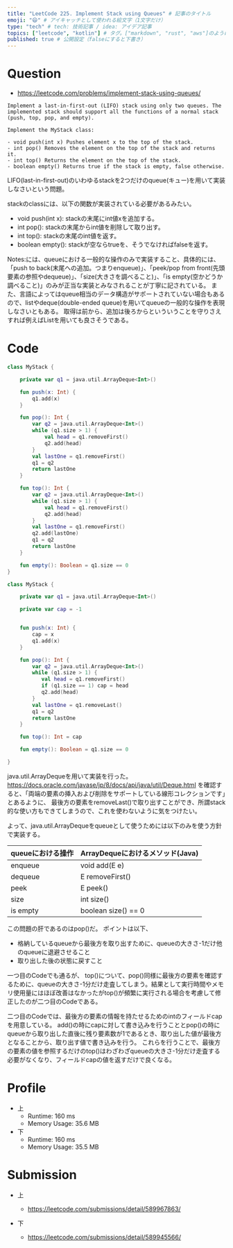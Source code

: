 ```yaml
---
title: "LeetCode 225. Implement Stack using Queues" # 記事のタイトル
emoji: "😄" # アイキャッチとして使われる絵文字（1文字だけ）
type: "tech" # tech: 技術記事 / idea: アイデア記事
topics: ["leetcode", "kotlin"] # タグ。["markdown", "rust", "aws"]のように指定する
published: true # 公開設定（falseにすると下書き）
---
```


# Question
- https://leetcode.com/problems/implement-stack-using-queues/

~~~
Implement a last-in-first-out (LIFO) stack using only two queues. The implemented stack should support all the functions of a normal stack (push, top, pop, and empty).

Implement the MyStack class:

- void push(int x) Pushes element x to the top of the stack.
- int pop() Removes the element on the top of the stack and returns it.
- int top() Returns the element on the top of the stack.
- boolean empty() Returns true if the stack is empty, false otherwise.
~~~

LIFO(last-in-first-out)のいわゆるstackを2つだけのqueue(キュー)を用いて実装しなさいという問題。

stackのclassには、以下の関数が実装されている必要があるみたい。
- void push(int x): stackの末尾にint値xを追加する。
- int pop(): stackの末尾からint値を削除して取り出す。
- int top(): stackの末尾のint値を返す。
- boolean empty(): stackが空ならtrueを、そうでなければfalseを返す。

Notes:には、queueにおける一般的な操作のみで実装すること、具体的には、「push to back(末尾への追加。つまりenqueue)」、「peek/pop from front(先頭要素の参照やdequeue)」、「size(大きさを調べること)」、「is empty(空かどうか調べること)」のみが正当な実装とみなされることが丁寧に記されている。
 また、言語によってはqueue相当のデータ構造がサポートされていない場合もあるので、listやdeque(double-ended queue)を用いてqueueの一般的な操作を表現しなさいともある。
取得は前から、追加は後ろからといういうことを守りさえすれば例えばListを用いても良さそうである。

# Code

~~~kotlin
class MyStack {

    private var q1 = java.util.ArrayDeque<Int>()

    fun push(x: Int) {
        q1.add(x)
    }

    fun pop(): Int {
        var q2 = java.util.ArrayDeque<Int>()
        while (q1.size > 1) {
            val head = q1.removeFirst()
            q2.add(head)
        }
        val lastOne = q1.removeFirst()
        q1 = q2
        return lastOne
    }

    fun top(): Int {
        var q2 = java.util.ArrayDeque<Int>()
        while (q1.size > 1) {
            val head = q1.removeFirst()
            q2.add(head)
        }
        val lastOne = q1.removeFirst()
        q2.add(lastOne)
        q1 = q2
        return lastOne
    }

    fun empty(): Boolean = q1.size == 0
}
~~~

~~~kotlin
class MyStack {

    private var q1 = java.util.ArrayDeque<Int>()

    private var cap = -1


    fun push(x: Int) {
        cap = x
        q1.add(x)
    }

    fun pop(): Int {
        var q2 = java.util.ArrayDeque<Int>()
        while (q1.size > 1) {
           val head = q1.removeFirst()
           if (q1.size == 1) cap = head
           q2.add(head)
        }
        val lastOne = q1.removeLast()
        q1 = q2
        return lastOne
    }

    fun top(): Int = cap

    fun empty(): Boolean = q1.size == 0

}
~~~


java.util.ArrayDeque<E>を用いて実装を行った。
https://docs.oracle.com/javase/jp/8/docs/api/java/util/Deque.html を確認すると、「両端の要素の挿入および削除をサポートしている線形コレクションです」とあるように、
最後方の要素をremoveLast()で取り出すことができ、所謂stack的な使い方もできてしまうので、これを使わないように気をつけたい。

よって、java.util.ArrayDeque<E>をqueueとして使うためには以下のみを使う方針で実装する。

|queueにおける操作|ArrayDeque<E>におけるメソッド(Java)|
|:----|:----|
|enqueue|void add(E e)|
|dequeue|E removeFirst()|
|peek|E peek() |
|size|int size()|
|is empty|boolean size() == 0|
	
この問題の肝であるのはpop()だ。
ポイントは以下、
- 格納しているqueueから最後方を取り出すために、queueの大きさ-1だけ他のqueueに退避させること
- 取り出した後の状態に戻すこと
	
一つ目のCodeでも通るが、
top()について、pop()同様に最後方の要素を確認するために、queueの大きさ-1分だけ走査してしまう。結果として実行時間やメモリ使用量にはほぼ改善はなかったがtop()が頻繁に実行される場合を考慮して修正したのが二つ目のCodeである。

二つ目のCodeでは、最後方の要素の情報を持たせるためのintのフィールドcapを用意している。
add()の時にcapに対して書き込みを行うこととpop()の時にqueueから取り出した直後に残り要素数が1であるとき、取り出した値が最後方となることから、取り出す値で書き込みを行う。
これらを行うことで、最後方の要素の値を参照するだけのtop()はわざわざqueueの大きさ-1分だけ走査する必要がなくなり、フィールドcapの値を返すだけで良くなる。

# Profile

- 上
  - Runtime: 160 ms
  - Memory Usage: 35.6 MB
- 下
  - Runtime: 160 ms
  - Memory Usage: 35.5 MB


# Submission

- 上
    - https://leetcode.com/submissions/detail/589967863/

- 下
    - https://leetcode.com/submissions/detail/589945566/
